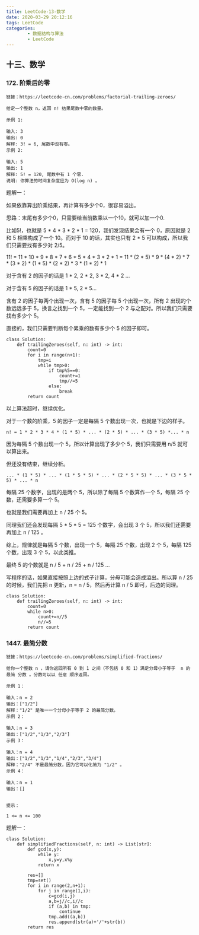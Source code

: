 ```yaml
---
title: LeetCode-13-数学
date: 2020-03-29 20:12:16
tags: LeetCode
categories:
        - 数据结构与算法
        - LeetCode
---
```

## 十三、数学
### 172. 阶乘后的零
    链接：https://leetcode-cn.com/problems/factorial-trailing-zeroes/

    给定一个整数 n，返回 n! 结果尾数中零的数量。

    示例 1:

    输入: 3
    输出: 0
    解释: 3! = 6, 尾数中没有零。
    示例 2:

    输入: 5
    输出: 1
    解释: 5! = 120, 尾数中有 1 个零.
    说明: 你算法的时间复杂度应为 O(log n) 。

题解一：

如果依靠算出阶乘结果，再计算有多少个0，很容易溢出。

思路：末尾有多少个0，只需要给当前数乘以一个10，就可以加一个0.

比如5!，也就是 5 * 4 * 3 * 2 * 1 = 120，我们发现结果会有一个 0，原因就是 2 和 5 相乘构成了一个 10。而对于 10 的话，其实也只有 2 * 5 可以构成，所以我们只需要找有多少对 2/5。

11! = 11 * 10 * 9 * 8 * 7 * 6 * 5 * 4 * 3 * 2 * 1 = 11 * (2 * 5) * 9 * (4 * 2) * 7 * (3 * 2) * (1 * 5) * (2 * 2) * 3 * (1 * 2) * 1

对于含有 2 的因子的话是 1 * 2, 2 * 2, 3 * 2, 4 * 2 ...

对于含有 5 的因子的话是 1 * 5, 2 * 5...

含有 2 的因子每两个出现一次，含有 5 的因子每 5 个出现一次，所有 2 出现的个数远远多于 5，换言之找到一个 5，一定能找到一个 2 与之配对。所以我们只需要找有多少个 5。

直接的，我们只需要判断每个累乘的数有多少个 5 的因子即可。

```
class Solution:
    def trailingZeroes(self, n: int) -> int:
        count=0
        for i in range(n+1):
            tmp=i
            while tmp>0:
                if tmp%5==0:
                    count+=1
                    tmp//=5
                else:
                    break
        return count
```

以上算法超时，继续优化。

对于一个数的阶乘，5 的因子一定是每隔 5 个数出现一次，也就是下边的样子。

    n! = 1 * 2 * 3 * 4 * (1 * 5) * ... * (2 * 5) * ... * (3 * 5) *... * n

因为每隔 5 个数出现一个 5，所以计算出现了多少个 5，我们只需要用 n/5 就可以算出来。

但还没有结束，继续分析。

    ... * (1 * 5) * ... * (1 * 5 * 5) * ... * (2 * 5 * 5) * ... * (3 * 5 * 5) * ... * n

每隔 25 个数字，出现的是两个 5，所以除了每隔 5 个数算作一个 5，每隔 25 个数，还需要多算一个 5。

也就是我们需要再加上 n / 25 个 5。

同理我们还会发现每隔 5 * 5 * 5 = 125 个数字，会出现 3 个 5，所以我们还需要再加上 n / 125 。

综上，规律就是每隔 5 个数，出现一个 5，每隔 25 个数，出现 2 个 5，每隔 125 个数，出现 3 个 5，以此类推。

最终 5 的个数就是 n / 5 + n / 25 + n / 125 ...

写程序的话，如果直接按照上边的式子计算，分母可能会造成溢出。所以算 n / 25 的时候，我们先把 n 更新，n = n / 5，然后再计算 n / 5 即可，后边的同理。

```
class Solution:
    def trailingZeroes(self, n: int) -> int:
        count=0
        while n>0:
            count+=n//5
            n//=5
        return count

```

### 1447. 最简分数
    链接：https://leetcode-cn.com/problems/simplified-fractions/

    给你一个整数 n ，请你返回所有 0 到 1 之间（不包括 0 和 1）满足分母小于等于  n 的 最简 分数 。分数可以以 任意 顺序返回。

    示例 1：

    输入：n = 2
    输出：["1/2"]
    解释："1/2" 是唯一一个分母小于等于 2 的最简分数。
    示例 2：

    输入：n = 3
    输出：["1/2","1/3","2/3"]
    示例 3：

    输入：n = 4
    输出：["1/2","1/3","1/4","2/3","3/4"]
    解释："2/4" 不是最简分数，因为它可以化简为 "1/2" 。
    示例 4：

    输入：n = 1
    输出：[]
     

    提示：

    1 <= n <= 100

题解一：
```
class Solution:
    def simplifiedFractions(self, n: int) -> List[str]:
        def gcd(x,y):
            while y:
                x,y=y,x%y
            return x
    
        res=[]
        tmp=set()
        for i in range(2,n+1):
            for j in range(1,i):
                c=gcd(i,j)
                a,b=j//c,i//c
                if (a,b) in tmp:
                    continue
                tmp.add((a,b))
                res.append(str(a)+'/'+str(b))
        return res
```